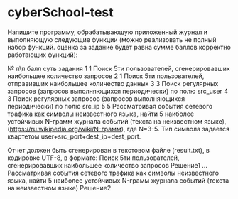 # cyberSchool-test
Напишите программу, обрабатывающую приложенный журнал и выполняющую следующие функции (можно реализовать не полный набор функций. оценка за задание будет равна сумме баллов корректно работающих функций):

№ п\п	балл	суть задания
1	1	Поиск 5ти пользователей, сгенерировавших наибольшее количество запросов
2	1	Поиск 5ти пользователей, отправивших наибольшее количество данных
3	3	Поиск регулярных запросов (запросов выполняющихся периодически) по полю src_user
4	3	Поиск регулярных запросов (запросов выполняющихся периодически) по полю src_ip
5	5	Рассматривая события сетевого трафика как символы неизвестного языка, найти 5 наиболее устойчивых N-грамм журнала событий (текста на неизвестном языке), (https://ru.wikipedia.org/wiki/N-грамм), где N=3-5. Тип символа задается квартетом user+src_port+dest_ip+dest_port.

Отчет должен быть сгенерирован в текстовом файле (result.txt), в кодировке UTF-8, в формате:
Поиск 5ти пользователей, сгенерировавших наибольшее количество запросов
Решение1
...
 Рассматривая события сетевого трафика как символы неизвестного языка, 
 найти 5 наиболее устойчивых N-грамм журнала событий 
 (текста на неизвестном языке)
Решение2
